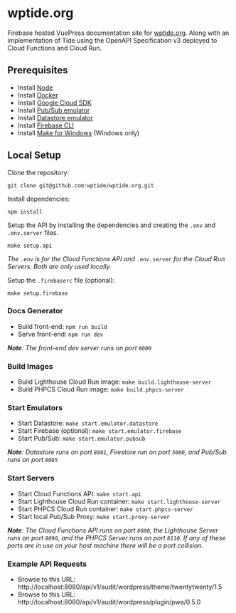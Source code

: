# wptide.org
Firebase hosted VuePress documentation site for [wptide.org](https://wptide.org). Along with an implementation of Tide using the OpenAPI Specification v3 deployed to Cloud Functions and Cloud Run.

## Prerequisites
* Install [Node](https://nodejs.org/en/download/)
* Install [Docker](https://docs.docker.com/get-docker/)
* Install [Google Cloud SDK](https://cloud.google.com/sdk/docs/install)
* Install [Pub/Sub emulator](https://cloud.google.com/pubsub/docs/emulator)
* Install [Datastore emulator](https://cloud.google.com/datastore/docs/tools/datastore-emulator)
* Install [Firebase CLI](https://firebase.google.com/docs/cli)
* Install [Make for Windows](http://gnuwin32.sourceforge.net/packages/make.htm) (Windows only)

## Local Setup

Clone the repository:

```
git clone git@github.com:wptide/wptide.org.git
```

Install dependencies:

```
npm install
```

Setup the API by installing the dependencies and creating the `.env` and `.env.server` files.

```
make setup.api
```

_The `.env` is for the Cloud Functions API and `.env.server` for the Cloud Run Servers. Both are only used locally._

Setup the `.firebaserc` file (optional):

```
make setup.firebase
```
	
### Docs Generator
* Build front-end: `npm run build`
* Serve front-end: `npm run dev`

_**Note**: The front-end dev server runs on port `8000`_

### Build Images
* Build Lighthouse Cloud Run image: `make build.lighthouse-server`
* Build PHPCS Cloud Run image: `make build.phpcs-server`

### Start Emulators
* Start Datastore: `make start.emulator.datastore`
* Start Firebase (optional): `make start.emulator.firebase`
* Start Pub/Sub: `make start.emulator.pubsub`

_**Note**: Datastore runs on port `8081`, Firestore run on port `5000`, and Pub/Sub runs on port `8085`_

### Start Servers
* Start Cloud Functions API: `make start.api`
* Start Lighthouse Cloud Run container: `make start.lighthouse-server`
* Start PHPCS Cloud Run container: `make start.phpcs-server`
* Start local Pub/Sub Proxy: `make start.proxy-server`

_**Note**: The Cloud Functions API runs on port `8080`, the Lighthouse Server runs on port `8090`, and the PHPCS Server runs on port `8110`. If any of these ports are in use on your host machine there will be a port collision._

### Example API Requests
* Browse to this URL: http://localhost:8080/api/v1/audit/wordpress/theme/twentytwenty/1.5
* Browse to this URL: http://localhost:8080/api/v1/audit/wordpress/plugin/pwa/0.5.0
